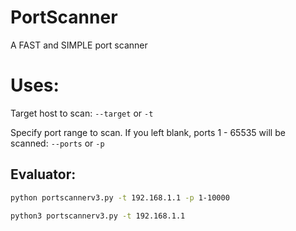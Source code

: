 # PortScanner
A FAST and SIMPLE port scanner 

# Uses:
Target host to scan: `--target` or `-t`

Specify port range to scan. If you left blank, ports 1 - 65535 will be scanned: `--ports` or `-p`

Evaluator:
---------

```bash
python portscannerv3.py -t 192.168.1.1 -p 1-10000
```
```bash
python3 portscannerv3.py -t 192.168.1.1
```
